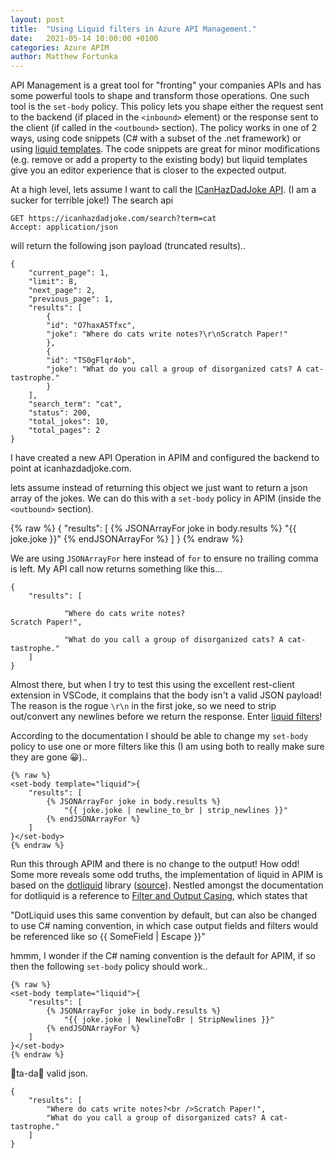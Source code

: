 ```yaml
---
layout: post
title:  "Using Liquid filters in Azure API Management."
date:   2021-05-14 10:00:00 +0100
categories: Azure APIM
author: Matthew Fortunka
---
```


API Management is a great tool for "fronting" your companies APIs and has some powerful tools to shape and transform those operations.  One such tool is the `set-body` policy.  This policy lets you shape either the request sent to the backend (if placed in the `<inbound>` element) or the response sent to the client (if called in the `<outbound>` section).
The policy works in one of 2 ways, using code snippets (C# with a subset of the .net framework) or using [liquid templates](https://shopify.github.io/liquid/basics/introduction/).  The code snippets are great for minor modifications (e.g. remove or add a property to the existing body) but liquid templates give you an editor experience that is closer to the expected output.

At a high level, lets assume I want to call the [ICanHazDadJoke API](https://icanhazdadjoke.com/api).  (I am a sucker for terrible joke!)
The search api

    GET https://icanhazdadjoke.com/search?term=cat
    Accept: application/json

will return the following json payload (truncated results)..

    {
        "current_page": 1,
        "limit": 8,
        "next_page": 2,
        "previous_page": 1,
        "results": [
            {
            "id": "O7haxA5Tfxc",
            "joke": "Where do cats write notes?\r\nScratch Paper!"
            },
            {
            "id": "TS0gFlqr4ob",
            "joke": "What do you call a group of disorganized cats? A cat-tastrophe."
            }
        ],
        "search_term": "cat",
        "status": 200,
        "total_jokes": 10,
        "total_pages": 2
    }

I have created a new API Operation in APIM and configured the backend to point at icanhazdadjoke.com.

lets assume instead of returning this object we just want to return a json array of the jokes.  We can do this with a `set-body` policy in APIM (inside the `<outbound>` section).

{% raw %}
    <set-body template="liquid">{
        "results": [
            {% JSONArrayFor joke in body.results %}
                "{{ joke.joke }}"
            {% endJSONArrayFor %}
        ]
    }</set-body>
{% endraw %}

We are using `JSONArrayFor` here instead of `for` to ensure no trailing comma is left.
My API call now returns something like this...

    {
        "results": [
                      
                "Where do cats write notes?
    Scratch Paper!",
            
                "What do you call a group of disorganized cats? A cat-tastrophe." 
        ]
    }

Almost there, but when I try to test this using the excellent rest-client extension in VSCode, it complains that the body isn't a valid JSON payload!  The reason is the rogue `\r\n` in the first joke, so we need to strip out/convert any newlines before we return the response.  Enter [liquid filters](https://shopify.github.io/liquid/filters/newline_to_br/)! 

According to the documentation I should be able to change my `set-body` policy to use one or more filters like this (I am using both to really make sure they are gone 😀)..

    {% raw %}
    <set-body template="liquid">{
        "results": [
            {% JSONArrayFor joke in body.results %}
                "{{ joke.joke | newline_to_br | strip_newlines }}"
            {% endJSONArrayFor %}
        ]
    }</set-body>
    {% endraw %}

Run this through APIM and there is no change to the output!  How odd!
Some more  reveals some odd truths, the implementation of liquid in APIM is based on the [dotliquid](https://github.com/dotliquid/dotliquid) library ([source](https://azure.microsoft.com/en-gb/blog/deep-dive-on-set-body-policy/?ref=msdn)).  Nestled amongst the documentation for dotliquid is a reference to [Filter and Output Casing](https://github.com/dotliquid/dotliquid/wiki/DotLiquid-for-Designers#filter-and-output-casing), which states that 

"DotLiquid uses this same convention by default, but can also be changed to use C# naming convention, in which case output fields and filters would be referenced like so {{ SomeField | Escape }}"

hmmm, I wonder if the C# naming convention is the default for APIM, if so then the following `set-body` policy should work..

    {% raw %}
    <set-body template="liquid">{
        "results": [
            {% JSONArrayFor joke in body.results %}
                "{{ joke.joke | NewlineToBr | StripNewlines }}"
            {% endJSONArrayFor %}
        ]
    }</set-body>
    {% endraw %}

🎉ta-da🎉 valid json.

    {
        "results": [
            "Where do cats write notes?<br />Scratch Paper!",
            "What do you call a group of disorganized cats? A cat-tastrophe."
        ]
    }

